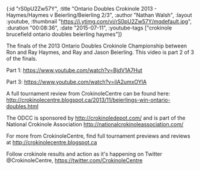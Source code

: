 {:id "rS0pU2Zw57Y",
 :title
 "Ontario Doubles Crokinole 2013 - Haymes/Haymes v Beierling/Beierling 2/3",
 :author "Nathan Walsh",
 :layout :youtube,
 :thumbnail "https://i.ytimg.com/vi/rS0pU2Zw57Y/mqdefault.jpg",
 :duration "00:08:36",
 :date "2015-07-11",
 :youtube-tags
 ["crokinole brucefield ontario doubles beierling haymes"]}


The finals of the 2013 Ontario Doubles Crokinole Championship between Ron and Ray Haymes, and Ray and Jason Beierling. This video is part 2 of 3 of the finals.

Part 1: https://www.youtube.com/watch?v=BjdV1A7Hut

Part 3: https://www.youtube.com/watch?v=ilA2umxOYlA

A full tournament review from CrokinoleCentre can be found here: http://crokinolecentre.blogspot.ca/2013/11/beierlings-win-ontario-doubles.html

The ODCC is sponsored by http://crokinoledepot.com/ and is part of the National Crokinole Association http://nationalcrokinoleassociation.com/

For more from CrokinoleCentre, find full tournament previews and reviews at http://crokinolecentre.blogspot.ca

Follow crokinole results and action as it's happening on Twitter @CrokinoleCentre, https://twitter.com/CrokinoleCentre
